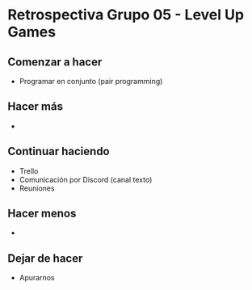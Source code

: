 # Retrospectiva Grupo 05 - Level Up Games

## Comenzar a hacer

- Programar en conjunto (pair programming)

## Hacer más

-

## Continuar haciendo

- Trello
- Comunicación por Discord (canal texto)
- Reuniones

## Hacer menos

-

## Dejar de hacer

- Apurarnos
